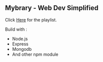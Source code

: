 ## Mybrary - Web Dev Simplified

Click [Here](https://www.youtube.com/watch?v=XlvsJLer_No&list=PLZlA0Gpn_vH8jbFkBjOuFjhxANC63OmXM) for the playlist.

Build with : 
- Node.js
- Express
- Mongodb
- And other npm module 
